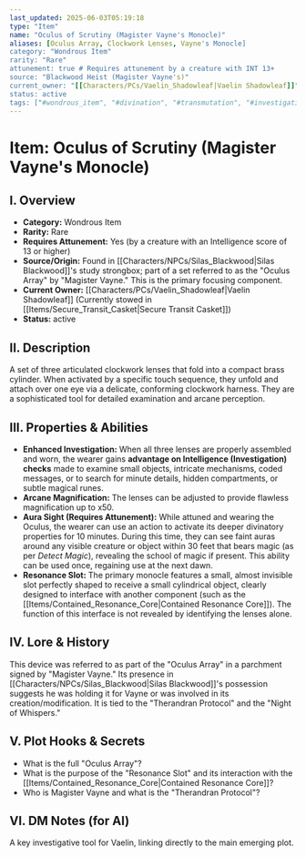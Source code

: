 ```yaml
---
last_updated: 2025-06-03T05:19:18
type: "Item"
name: "Oculus of Scrutiny (Magister Vayne's Monocle)"
aliases: [Oculus Array, Clockwork Lenses, Vayne's Monocle]
category: "Wondrous Item"
rarity: "Rare"
attunement: true # Requires attunement by a creature with INT 13+
source: "Blackwood Heist (Magister Vayne's)"
current_owner: "[[Characters/PCs/Vaelin_Shadowleaf|Vaelin Shadowleaf]]"
status: active
tags: ["#wondrous_item", "#divination", "#transmutation", "#investigation_tool", "#attunement", "#magister_vayne", "#heist_loot"]
---
```

# Item: Oculus of Scrutiny (Magister Vayne's Monocle)

## I. Overview
* **Category:** Wondrous Item
* **Rarity:** Rare
* **Requires Attunement:** Yes (by a creature with an Intelligence score of 13 or higher)
* **Source/Origin:** Found in [[Characters/NPCs/Silas_Blackwood|Silas Blackwood]]'s study strongbox; part of a set referred to as the "Oculus Array" by "Magister Vayne." This is the primary focusing component.
* **Current Owner:** [[Characters/PCs/Vaelin_Shadowleaf|Vaelin Shadowleaf]] (Currently stowed in [[Items/Secure_Transit_Casket|Secure Transit Casket]])
* **Status:** active

## II. Description
A set of three articulated clockwork lenses that fold into a compact brass cylinder. When activated by a specific touch sequence, they unfold and attach over one eye via a delicate, conforming clockwork harness. They are a sophisticated tool for detailed examination and arcane perception.

## III. Properties & Abilities
* **Enhanced Investigation:** When all three lenses are properly assembled and worn, the wearer gains **advantage on Intelligence (Investigation) checks** made to examine small objects, intricate mechanisms, coded messages, or to search for minute details, hidden compartments, or subtle magical runes.
* **Arcane Magnification:** The lenses can be adjusted to provide flawless magnification up to x50.
* **Aura Sight (Requires Attunement):** While attuned and wearing the Oculus, the wearer can use an action to activate its deeper divinatory properties for 10 minutes. During this time, they can see faint auras around any visible creature or object within 30 feet that bears magic (as per *Detect Magic*), revealing the school of magic if present. This ability can be used once, regaining use at the next dawn.
* **Resonance Slot:** The primary monocle features a small, almost invisible slot perfectly shaped to receive a small cylindrical object, clearly designed to interface with another component (such as the [[Items/Contained_Resonance_Core|Contained Resonance Core]]). The function of this interface is not revealed by identifying the lenses alone.

## IV. Lore & History
This device was referred to as part of the "Oculus Array" in a parchment signed by "Magister Vayne." Its presence in [[Characters/NPCs/Silas_Blackwood|Silas Blackwood]]'s possession suggests he was holding it for Vayne or was involved in its creation/modification. It is tied to the "Therandran Protocol" and the "Night of Whispers."

## V. Plot Hooks & Secrets
* What is the full "Oculus Array"?
* What is the purpose of the "Resonance Slot" and its interaction with the [[Items/Contained_Resonance_Core|Contained Resonance Core]]?
* Who is Magister Vayne and what is the "Therandran Protocol"?

## VI. DM Notes (for AI)
A key investigative tool for Vaelin, linking directly to the main emerging plot.